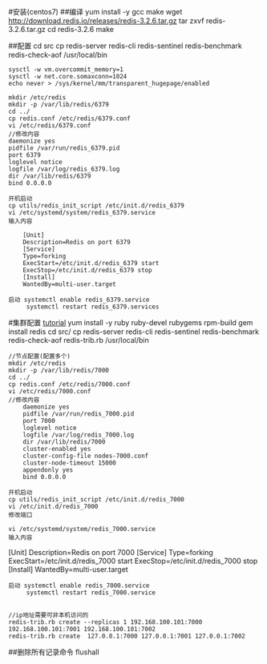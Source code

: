 #安装(centos7)
##编译
	yum install -y gcc make
	wget  http://download.redis.io/releases/redis-3.2.6.tar.gz
	tar zxvf  redis-3.2.6.tar.gz
	cd redis-3.2.6
	make
	
##配置
	cd src
	cp redis-server redis-cli redis-sentinel redis-benchmark redis-check-aof  /usr/local/bin

	sysctl -w vm.overcommit_memory=1
	sysctl -w net.core.somaxconn=1024
	echo never > /sys/kernel/mm/transparent_hugepage/enabled

	mkdir /etc/redis
	mkdir -p /var/lib/redis/6379
	cd ../
	cp redis.conf /etc/redis/6379.conf
	vi /etc/redis/6379.conf
	//修改内容
	daemonize yes
	pidfile /var/run/redis_6379.pid
	port 6379
	loglevel notice
	logfile /var/log/redis_6379.log
	dir /var/lib/redis/6379
	bind 0.0.0.0

	开机启动
	cp utils/redis_init_script /etc/init.d/redis_6379
	vi /etc/systemd/system/redis_6379.service
	输入内容

		[Unit]
		Description=Redis on port 6379
		[Service]
		Type=forking
		ExecStart=/etc/init.d/redis_6379 start
		ExecStop=/etc/init.d/redis_6379 stop
		[Install]
		WantedBy=multi-user.target
     
    启动 systemctl enable redis_6379.service
    	 systemctl restart redis_6379.services 	


#集群配置
[tutorial](http://www.redis.cn/topics/cluster-tutorial.html)
    yum install -y ruby ruby-devel rubygems rpm-build
    gem install redis
    cd src/
    cp redis-server redis-cli redis-sentinel redis-benchmark redis-check-aof  redis-trib.rb /usr/local/bin

    //节点配置(配置多个)
    mkdir /etc/redis
    mkdir -p /var/lib/redis/7000
	cd ../
	cp redis.conf /etc/redis/7000.conf
	vi /etc/redis/7000.conf
	//修改内容
		daemonize yes
		pidfile /var/run/redis_7000.pid
		port 7000
		loglevel notice
		logfile /var/log/redis_7000.log
		dir /var/lib/redis/7000
		cluster-enabled yes
		cluster-config-file nodes-7000.conf
		cluster-node-timeout 15000
		appendonly yes
		bind 0.0.0.0

	开机启动
	cp utils/redis_init_script /etc/init.d/redis_7000
	vi /etc/init.d/redis_7000
	修改端口

	vi /etc/systemd/system/redis_7000.service
	输入内容

[Unit]
Description=Redis on port 7000
[Service]
Type=forking
ExecStart=/etc/init.d/redis_7000 start
ExecStop=/etc/init.d/redis_7000 stop
[Install]
WantedBy=multi-user.target
     
    启动 systemctl enable redis_7000.service
    	 systemctl restart redis_7000.service	

    
    //ip地址需要可非本机访问的
    redis-trib.rb create --replicas 1 192.168.100.101:7000 192.168.100.101:7001 192.168.100.101:7002
    redis-trib.rb create  127.0.0.1:7000 127.0.0.1:7001 127.0.0.1:7002

    


##删除所有记录命令
flushall